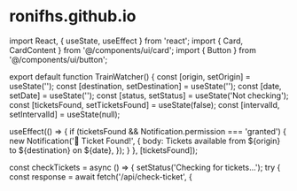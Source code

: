 # ronifhs.github.io
import React, { useState, useEffect } from 'react'; import { Card, CardContent } from '@/components/ui/card'; import { Button } from '@/components/ui/button';

export default function TrainWatcher() { const [origin, setOrigin] = useState(''); const [destination, setDestination] = useState(''); const [date, setDate] = useState(''); const [status, setStatus] = useState('Not checking'); const [ticketsFound, setTicketsFound] = useState(false); const [intervalId, setIntervalId] = useState(null);

useEffect(() => { if (ticketsFound && Notification.permission === 'granted') { new Notification('🚆 Ticket Found!', { body: Tickets available from ${origin} to ${destination} on ${date}, }); } }, [ticketsFound]);

const checkTickets = async () => { setStatus('Checking for tickets...'); try { const response = await fetch('/api/check-ticket', {


